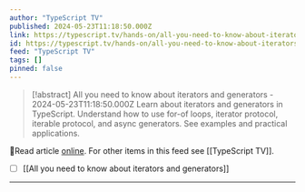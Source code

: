 ```yaml
---
author: "TypeScript TV"
published: 2024-05-23T11:18:50.000Z
link: https://typescript.tv/hands-on/all-you-need-to-know-about-iterators-and-generators/
id: https://typescript.tv/hands-on/all-you-need-to-know-about-iterators-and-generators/
feed: "TypeScript TV"
tags: []
pinned: false
---
```

> [!abstract] All you need to know about iterators and generators - 2024-05-23T11:18:50.000Z
> Learn about iterators and generators in TypeScript. Understand how to use for-of loops, iterator protocol, iterable protocol, and async generators. See examples and practical applications.

🔗Read article [online](https://typescript.tv/hands-on/all-you-need-to-know-about-iterators-and-generators/). For other items in this feed see [[TypeScript TV]].

- [ ] [[All you need to know about iterators and generators]]
- - -

